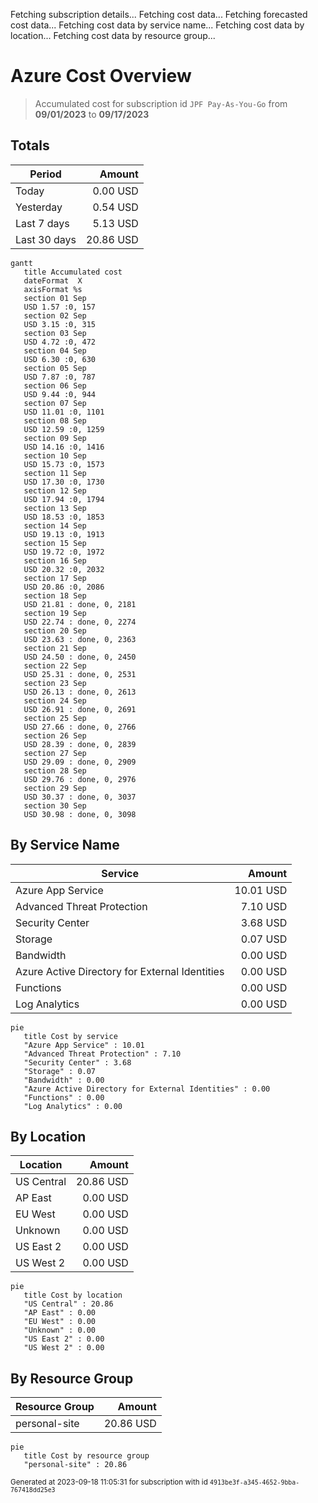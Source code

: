 Fetching subscription details...
Fetching cost data...
Fetching forecasted cost data...
Fetching cost data by service name...
Fetching cost data by location...
Fetching cost data by resource group...
# Azure Cost Overview

> Accumulated cost for subscription id `JPF Pay-As-You-Go` from **09/01/2023** to **09/17/2023**

## Totals

|Period|Amount|
|---|---:|
|Today|0.00 USD|
|Yesterday|0.54 USD|
|Last 7 days|5.13 USD|
|Last 30 days|20.86 USD|

```mermaid
gantt
   title Accumulated cost
   dateFormat  X
   axisFormat %s
   section 01 Sep
   USD 1.57 :0, 157
   section 02 Sep
   USD 3.15 :0, 315
   section 03 Sep
   USD 4.72 :0, 472
   section 04 Sep
   USD 6.30 :0, 630
   section 05 Sep
   USD 7.87 :0, 787
   section 06 Sep
   USD 9.44 :0, 944
   section 07 Sep
   USD 11.01 :0, 1101
   section 08 Sep
   USD 12.59 :0, 1259
   section 09 Sep
   USD 14.16 :0, 1416
   section 10 Sep
   USD 15.73 :0, 1573
   section 11 Sep
   USD 17.30 :0, 1730
   section 12 Sep
   USD 17.94 :0, 1794
   section 13 Sep
   USD 18.53 :0, 1853
   section 14 Sep
   USD 19.13 :0, 1913
   section 15 Sep
   USD 19.72 :0, 1972
   section 16 Sep
   USD 20.32 :0, 2032
   section 17 Sep
   USD 20.86 :0, 2086
   section 18 Sep
   USD 21.81 : done, 0, 2181
   section 19 Sep
   USD 22.74 : done, 0, 2274
   section 20 Sep
   USD 23.63 : done, 0, 2363
   section 21 Sep
   USD 24.50 : done, 0, 2450
   section 22 Sep
   USD 25.31 : done, 0, 2531
   section 23 Sep
   USD 26.13 : done, 0, 2613
   section 24 Sep
   USD 26.91 : done, 0, 2691
   section 25 Sep
   USD 27.66 : done, 0, 2766
   section 26 Sep
   USD 28.39 : done, 0, 2839
   section 27 Sep
   USD 29.09 : done, 0, 2909
   section 28 Sep
   USD 29.76 : done, 0, 2976
   section 29 Sep
   USD 30.37 : done, 0, 3037
   section 30 Sep
   USD 30.98 : done, 0, 3098
```

## By Service Name

|Service|Amount|
|---|---:|
|Azure App Service|10.01 USD|
|Advanced Threat Protection|7.10 USD|
|Security Center|3.68 USD|
|Storage|0.07 USD|
|Bandwidth|0.00 USD|
|Azure Active Directory for External Identities|0.00 USD|
|Functions|0.00 USD|
|Log Analytics|0.00 USD|

```mermaid
pie
   title Cost by service
   "Azure App Service" : 10.01
   "Advanced Threat Protection" : 7.10
   "Security Center" : 3.68
   "Storage" : 0.07
   "Bandwidth" : 0.00
   "Azure Active Directory for External Identities" : 0.00
   "Functions" : 0.00
   "Log Analytics" : 0.00
```

## By Location

|Location|Amount|
|---|---:|
|US Central|20.86 USD|
|AP East|0.00 USD|
|EU West|0.00 USD|
|Unknown|0.00 USD|
|US East 2|0.00 USD|
|US West 2|0.00 USD|

```mermaid
pie
   title Cost by location
   "US Central" : 20.86
   "AP East" : 0.00
   "EU West" : 0.00
   "Unknown" : 0.00
   "US East 2" : 0.00
   "US West 2" : 0.00
```

## By Resource Group

|Resource Group|Amount|
|---|---:|
|personal-site|20.86 USD|

```mermaid
pie
   title Cost by resource group
   "personal-site" : 20.86
```

<sup>Generated at 2023-09-18 11:05:31 for subscription with id `4913be3f-a345-4652-9bba-767418dd25e3`</sup>
